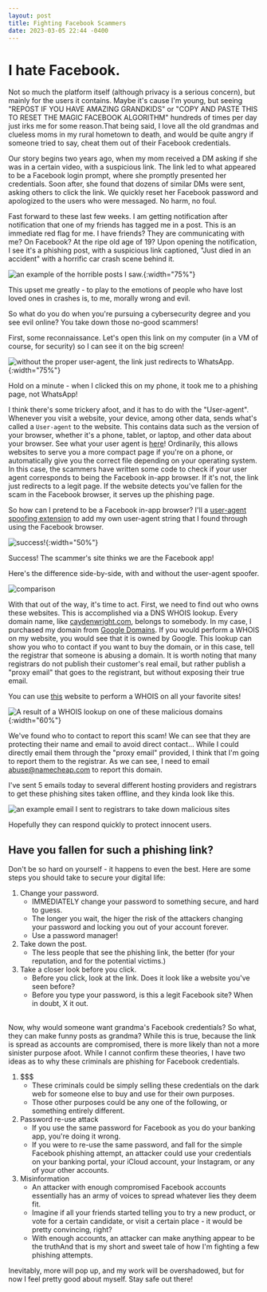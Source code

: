 ```yaml
---
layout: post
title: Fighting Facebook Scammers
date: 2023-03-05 22:44 -0400
---
```

# I hate Facebook.  
Not so much the platform itself (although privacy is a serious concern), but mainly for the users it contains. Maybe it's cause I'm young, but seeing "REPOST IF YOU HAVE AMAZING GRANDKIDS" or "COPY AND PASTE THIS TO RESET THE MAGIC FACEBOOK ALGORITHM" hundreds of times per day just irks me for some reason.That being said, I love all the old grandmas and clueless moms in my rural hometown to death, and would be quite angry if someone tried to say, cheat them out of their Facebook credentials.  

Our story begins two years ago, when my mom received a DM asking if she was in a certain video, with a suspicious link. The link led to what appeared to be a Facebook login prompt, where she promptly presented her credentials. Soon after, she found that dozens of similar DMs were sent, asking others to click the link. We quickly reset her Facebook password and apologized to the users who were messaged. No harm, no foul.  

Fast forward to these last few weeks. I am getting notification after notification that one of my friends has tagged me in a post. This is an immediate red flag for me. I have friends? They are communicating with me? On Facebook? At the ripe old age of 19? Upon opening the notification, I see it's a phishing post, with a suspicious link captioned, "Just died in an accident" with a horrific car crash scene behind it.  

![an example of the horrible posts I saw.](/assets/img/fb_scams/example_post.png){:width="75%"}  

This upset me greatly - to play to the emotions of people who have lost loved ones in crashes is, to me, morally wrong and evil.  

So what do you do when you're pursuing a cybersecurity degree and you see evil online? You take down those no-good scammers!  

First, some reconnaissance. Let's open this link on my computer (in a VM of course, for security) so I can see it on the big screen!  

![without the proper user-agent, the link just redirects to WhatsApp.](/assets/img/fb_scams/no_user_agent.png){:width="75%"}  

Hold on a minute - when I clicked this on my phone, it took me to a phishing page, not WhatsApp!  

I think there's some trickery afoot, and it has to do with the "User-agent". Whenever you visit a website, your device, among other data, sends what's called a `User-agent` to the website. This contains data such as the version of your browser, whether it's a phone, tablet, or laptop, and other data about your browser. See what your user agent is [here](https://www.whatismybrowser.com/detect/what-is-my-user-agent/)! Ordinarily, this allows websites to serve you a more compact page if you're on a phone, or automatically give you the correct file depending on your operating system. In this case, the scammers have written some code to check if your user agent corresponds to being the Facebook in-app browser. If it's not, the link just redirects to a legit page. If the website detects you've fallen for the scam in the Facebook browser, it serves up the phishing page.  

So how can I pretend to be a Facebook in-app browser? I'll a [user-agent spoofing extension](https://chrome.google.com/webstore/detail/user-agent-switcher-for-c/djflhoibgkdhkhhcedjiklpkjnoahfmg) to add my own user-agent string that I found through using the Facebook browser.  

![success!](/assets/img/fb_scams/with_user_agent.png){:width="50%"}

Success! The scammer's site thinks we are the Facebook app!  

Here's the difference side-by-side, with and without the user-agent spoofer.

![comparison](/assets/img/fb_scams/contrast.png)

With that out of the way, it's time to act. First, we need to find out who owns these websites. This is accomplished via a DNS WHOIS lookup. Every domain name, like [caydenwright.com](https://caydenwright.com), belongs to somebody. In my case, I purchased my domain from [Google Domains](https://domains.google.com). If you would perform a WHOIS on my website, you would see that it is owned by Google. This lookup can show you who to contact if you want to buy the domain, or in this case, tell the registrar that someone is abusing a domain. It is worth noting that many registrars do not publish their customer's real email, but rather publish a "proxy email" that goes to the registrant, but without exposing their true email.  

You can use [this](https://lookup.icann.org/en) website to perform a WHOIS on all your favorite sites!  

![A result of a WHOIS lookup on one of these malicious domains](/assets/img/fb_scams/whois.png){:width="60%"}

We've found who to contact to report this scam! We can see that they are protecting their name and email to avoid direct contact... While I could directly email them through the "proxy email" provided, I think that I'm going to report them to the registrar. As we can see, I need to email abuse@namecheap.com to report this domain.  

I've sent 5 emails today to several different hosting providers and registrars to get these phishing sites taken offline, and they kinda look like this.  

![an example email I sent to registrars to take down malicious sites](/assets/img/fb_scams/email.png)  

Hopefully they can respond quickly to protect innocent users.  

## Have you fallen for such a phishing link?  
Don't be so hard on yourself - it happens to even the best. Here are some steps you should take to secure your digital life:
1. Change your password.
    - IMMEDIATELY change your password to something secure, and hard to guess.
    - The longer you wait, the higer the risk of the attackers changing your password and locking you out of your account forever. 
    - Use a password manager!
2. Take down the post.
    - The less people that see the phishing link, the better (for your reputation, and for the potential victims.)
3. Take a closer look before you click.
    - Before you click, look at the link. Does it look like a website you've seen before? 
    - Before you type your password, is this a legit Facebook site? When in doubt, X it out.
<br><br>

Now, why would someone want grandma's Facebook credentials? So what, they can make funny posts as grandma? While this is true, because the link is spread as accounts are compromised, there is more likely than not a more sinister purpose afoot. While I cannot confirm these theories, I have two ideas as to why these criminals are phishing for Facebook credentials.
1. $$$
    - These criminals could be simply selling these credentials on the dark web for someone else to buy and use for their own purposes. 
    - Those other purposes could be any one of the following, or something entirely different.
2. Password re-use attack
    - If you use the same password for Facebook as you do your banking app, you're doing it wrong.
    - If you were to re-use the same password, and fall for the simple Facebook phishing attempt, an attacker could use your credentials on your banking portal, your iCloud account, your Instagram, or any of your other accounts.
3. Misinformation
    - An attacker with enough compromised Facebook accounts essentially has an army of voices to spread whatever lies they deem fit.
    - Imagine if all your friends started telling you to try a new product, or vote for a certain candidate, or visit a certain place - it would be pretty convincing, right?
    - With enough accounts, an attacker can make anything appear to be the truthAnd that is my short and sweet tale of how I'm fighting a few phishing attempts. 
    
Inevitably, more will pop up, and my work will be overshadowed, but for now I feel pretty good about myself. Stay safe out there!